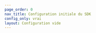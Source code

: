 ```yaml
---
page_order: 0
nav_title: Configuration initiale du SDK
config_only: vrai
layout: Configuration vide
---
```


